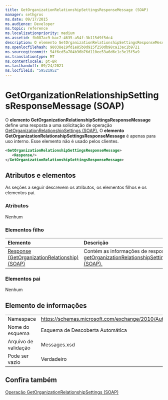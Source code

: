 ```yaml
---
title: GetOrganizationRelationshipSettingsResponseMessage (SOAP)
manager: sethgros
ms.date: 09/17/2015
ms.audience: Developer
ms.topic: reference
ms.localizationpriority: medium
ms.assetid: fb087ac9-bac7-4635-a54f-3b115d9f5dc4
description: O elemento GetOrganizationRelationshipSettingsResponseMessage define uma resposta a uma solicitação de operação GetOrganizationRelationshipSettings (SOAP). O elemento GetOrganizationRelationshipSettingsResponseMessage é apenas para uso interno. Esse elemento não é usado pelos clientes.
ms.openlocfilehash: 98038e19fd1e85b0d915f250db98ca13ac1b9721
ms.sourcegitcommit: 54f6cd5a704b36b76d110ee53a6d6c1c3e15f5a9
ms.translationtype: MT
ms.contentlocale: pt-BR
ms.lasthandoff: 09/24/2021
ms.locfileid: "59521952"
---
```

# <a name="getorganizationrelationshipsettingsresponsemessage-soap"></a>GetOrganizationRelationshipSettingsResponseMessage (SOAP)

O **elemento GetOrganizationRelationshipSettingsResponseMessage** define uma resposta a uma solicitação de operação [GetOrganizationRelationshipSettings (SOAP).](getorganizationrelationshipsettings-operation-soap.md) O **elemento GetOrganizationRelationshipSettingsResponseMessage** é apenas para uso interno. Esse elemento não é usado pelos clientes. 
  
```XML
<GetOrganizationRelationshipSettingsResponseMessage>
   <Response/>
</GetOrganizationRelationshipSettingsResponseMessage>
```

## <a name="attributes-and-elements"></a>Atributos e elementos

As seções a seguir descrevem os atributos, os elementos filhos e os elementos pai.
  
### <a name="attributes"></a>Atributos

Nenhum
  
### <a name="child-elements"></a>Elementos filho

|**Elemento**|**Descrição**|
|:-----|:-----|
|[Response (GetOrganizationRelationship) (SOAP)](response-getorganizationrelationshipsoap.md) <br/> |Contém as informações de resposta [getOrganizationRelationshipSettings (SOAP).](getorganizationrelationshipsettings-operation-soap.md)  <br/> |
   
### <a name="parent-elements"></a>Elementos pai

Nenhum
  
## <a name="element-information"></a>Elemento de informações

|||
|:-----|:-----|
|Namespace  <br/> |https://schemas.microsoft.com/exchange/2010/Autodiscover  <br/> |
|Nome do esquema  <br/> |Esquema de Descoberta Automática  <br/> |
|Arquivo de validação  <br/> |Messages.xsd  <br/> |
|Pode ser vazio  <br/> |Verdadeiro  <br/> |
   
## <a name="see-also"></a>Confira também



[Operação GetOrganizationRelationshipSettings (SOAP)](getorganizationrelationshipsettings-operation-soap.md)

